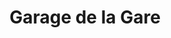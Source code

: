 ---
title: "Garage de la Gare"
url: /le-chambon-feugerolles/garage-de-la-gare/
shop: réparation de voitures
---